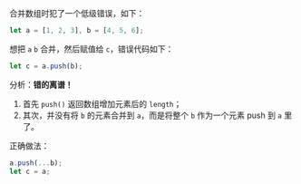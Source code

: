 合并数组时犯了一个低级错误，如下：   

```js
let a = [1, 2, 3], b = [4, 5, 6];
```

想把 `a` `b` 合并，然后赋值给 `c`，错误代码如下：   

```js
let c = a.push(b);
```

分析：**错的离谱！**

1. 首先 `push()` 返回数组增加元素后的 `length`；
2. 其次，并没有将 `b` 的元素合并到 `a`，而是将整个 `b` 作为一个元素 push 到 `a` 里了。   

正确做法：   

```js
a.push(...b);
let c = a;
```
